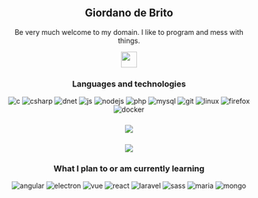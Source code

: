
<div align='center'>
  <h2 align="center">Giordano de Brito</h2>
  <p align="center">Be very much welcome to my domain. I like to program and mess with things.</p>
  <img display='inline-block' width='32' src='https://i.giphy.com/dvkFZr4VBBS6I.webp'>
</div>

<h3 align='center'>Languages and technologies</h3>

<!-- https://github.com/Ileriayo/markdown-badges -->

<div align="center">
  <img src="https://img.shields.io/badge/c-%2300599C.svg?style=for-the-badge&logo=c&logoColor=white" alt='c'>
  <img src="https://img.shields.io/badge/c%23-%23239120.svg?style=for-the-badge&logo=csharp&logoColor=white" alt='csharp'>
  <img src="https://img.shields.io/badge/.NET-5C2D91?style=for-the-badge&logo=.net&logoColor=white" alt='dnet'>
  <!--<img src="https://img.shields.io/badge/html5-%23E34F26.svg?style=for-the-badge&logo=html5&logoColor=white" alt='html'>
  <img src="https://img.shields.io/badge/css3-%231572B6.svg?style=for-the-badge&logo=css3&logoColor=white" alt='css'>-->
  <img src="https://img.shields.io/badge/javascript-%23323330.svg?style=for-the-badge&logo=javascript&logoColor=%23F7DF1E" alt='js'>
  <img src="https://img.shields.io/badge/node.js-6DA55F?style=for-the-badge&logo=node.js&logoColor=white" alt='nodejs'>
  <img src="https://img.shields.io/badge/PHP-777BB4?style=for-the-badge&logo=php&logoColor=white" alt='php'>
  <img src="https://img.shields.io/badge/mysql-%2300f.svg?style=for-the-badge&logo=mysql&logoColor=white" alt='mysql'>
  <img src="https://img.shields.io/badge/git-%23F05033.svg?style=for-the-badge&logo=git&logoColor=white" alt='git'>
  <img src="https://img.shields.io/badge/Linux-FCC624?style=for-the-badge&logo=linux&logoColor=black" alt='linux'>
  <img src="https://img.shields.io/badge/Firefox-FF7139?style=for-the-badge&logo=Firefox-Browser&logoColor=white" alt='firefox'>
  <img src="https://img.shields.io/badge/docker-%230db7ed.svg?style=for-the-badge&logo=docker&logoColor=white" alt='docker'>
</div>

###

<div align='center'>
  <img src='https://visitor-badge.laobi.icu/badge?page_id=GIOdeBrito.GIOdeBrito&'>
</div>

###

<div align='center'>
  <img src='https://streak-stats.demolab.com?user=GIOdeBrito&locale=en&mode=daily&theme=dark&hide_border=false&border_radius=5&order=3'>
</div>

###

<h3 align='center'>What I plan to or am currently learning</h3>

<div align="center">
  <img src="https://img.shields.io/badge/angular-%23DD0031.svg?style=for-the-badge&logo=angular&logoColor=white" alt='angular'>
  <img src="https://img.shields.io/badge/Electron-191970?style=for-the-badge&logo=Electron&logoColor=white" alt='electron'>
  <img src="https://img.shields.io/badge/vuejs-%2335495e.svg?style=for-the-badge&logo=vuedotjs&logoColor=%234FC08D" alt='vue'>
  <img src="https://img.shields.io/badge/react-%2320232a.svg?style=for-the-badge&logo=react&logoColor=%2361DAFB" alt='react'>
  <img src="https://img.shields.io/badge/laravel-%23FF2D20.svg?style=for-the-badge&logo=laravel&logoColor=white" alt='laravel'>
  <img src="https://img.shields.io/badge/SASS-hotpink.svg?style=for-the-badge&logo=SASS&logoColor=white" alt='sass'>
  <img src="https://img.shields.io/badge/MariaDB-003545?style=for-the-badge&logo=mariadb&logoColor=white" alt='maria'>
  <img src="https://img.shields.io/badge/MongoDB-%234ea94b.svg?style=for-the-badge&logo=mongodb&logoColor=white" alt='mongo'>
</div>

###


